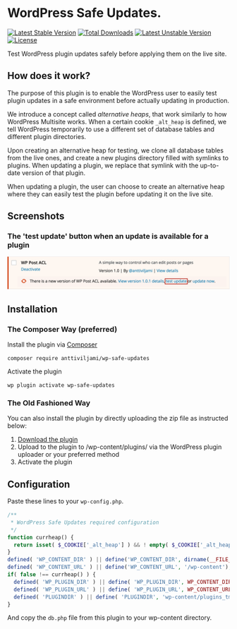 # WordPress Safe Updates.
[![Latest Stable Version](https://poser.pugx.org/anttiviljami/wp-safe-updates/v/stable)](https://packagist.org/packages/anttiviljami/wp-safe-updates) [![Total Downloads](https://poser.pugx.org/anttiviljami/wp-safe-updates/downloads)](https://packagist.org/packages/anttiviljami/wp-safe-updates) [![Latest Unstable Version](https://poser.pugx.org/anttiviljami/wp-safe-updates/v/unstable)](https://packagist.org/packages/anttiviljami/wp-safe-updates) [![License](https://poser.pugx.org/anttiviljami/wp-safe-updates/license)](https://packagist.org/packages/anttiviljami/wp-safe-updates)

Test WordPress plugin updates safely before applying them on the live site.

## How does it work?

The purpose of this plugin is to enable the WordPress user to easily test plugin updates in a safe environment before actually updating in production.

We introduce a concept called *alternative heaps*, that work similarly to how WordPress Multisite works. When a certain cookie `_alt_heap` is defined, we tell WordPress temporarily to use a different set of database tables and different plugin directories.

Upon creating an alternative heap for testing, we clone all database tables from the live ones, and create a new plugins directory filled with symlinks to plugins. When updating a plugin, we replace that symlink with the up-to-date version of that plugin.

When updating a plugin, the user can choose to create an alternative heap where they can easily test the plugin before updating it on the live site.

## Screenshots

### The 'test update' button when an update is available for a plugin
![Test update](/assets/screenshot-1.png)

## Installation

### The Composer Way (preferred)

Install the plugin via [Composer](https://getcomposer.org/)
```
composer require anttiviljami/wp-safe-updates
```

Activate the plugin
```
wp plugin activate wp-safe-updates
```

### The Old Fashioned Way

You can also install the plugin by directly uploading the zip file as instructed below:

1. [Download the plugin](archive/master.zip)
2. Upload to the plugin to /wp-content/plugins/ via the WordPress plugin uploader or your preferred method
3. Activate the plugin

## Configuration

Paste these lines to your `wp-config.php`.
```php
/**
 * WordPress Safe Updates required configuration
 */
function currheap() {
  return isset( $_COOKIE['_alt_heap'] ) && ! empty( $_COOKIE['_alt_heap'] ) ? preg_replace('/[^a-z0-9]/', '', strtolower( $_COOKIE['_alt_heap'] ) ) : false;
}
defined( 'WP_CONTENT_DIR' ) || define('WP_CONTENT_DIR', dirname(__FILE__) . '/wp-content');
defined( 'WP_CONTENT_URL' ) || define('WP_CONTENT_URL', '/wp-content');
if( false !== currheap() ) {
  defined( 'WP_PLUGIN_DIR' ) || define( 'WP_PLUGIN_DIR', WP_CONTENT_DIR . '/plugins_tmp_' . currheap() );
  defined( 'WP_PLUGIN_URL' ) || define( 'WP_PLUGIN_URL', WP_CONTENT_URL . '/plugins_tmp_' . currheap() );
  defined( 'PLUGINDIR' ) || define( 'PLUGINDIR', 'wp-content/plugins_tmp_' . currheap() );
}
```

And copy the `db.php` file from this plugin to your wp-content directory.

